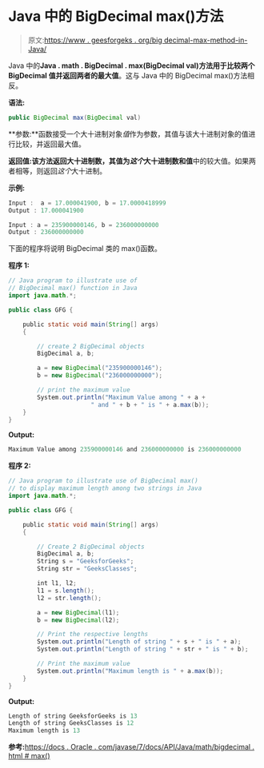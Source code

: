 # Java 中的 BigDecimal max()方法

> 原文:[https://www . geesforgeks . org/big decimal-max-method-in-Java/](https://www.geeksforgeeks.org/bigdecimal-max-method-in-java/)

Java 中的**Java . math . BigDecimal . max(BigDecimal val)**方法用于比较两个 BigDecimal 值并返回两者的**最大值**。这与 Java 中的 BigDecimal max()方法相反。

**语法:**

```java
public BigDecimal max(BigDecimal val)
```

**参数:**函数接受一个大十进制对象*值*作为参数，其值与该大十进制对象的值进行比较，并返回最大值。

**返回值:**该方法返回大十进制数，其值为*这个*大十进制数和**值**中的较大值。如果两者相等，则返回*这个*大十进制。

**示例:**

```java
Input :  a = 17.000041900, b = 17.0000418999
Output : 17.000041900

Input : a = 235900000146, b = 236000000000
Output : 236000000000

```

下面的程序将说明 BigDecimal 类的 max()函数。

**程序 1:**

```java
// Java program to illustrate use of
// BigDecimal max() function in Java      
import java.math.*;

public class GFG {

    public static void main(String[] args)
    {

        // create 2 BigDecimal objects
        BigDecimal a, b;

        a = new BigDecimal("235900000146");
        b = new BigDecimal("236000000000");

        // print the maximum value
        System.out.println("Maximum Value among " + a + 
                       " and " + b + " is " + a.max(b));
    }
}
```

**Output:**

```java
Maximum Value among 235900000146 and 236000000000 is 236000000000

```

**程序 2:**

```java
// Java program to illustrate use of BigDecimal max() 
// to display maximum length among two strings in Java  
import java.math.*;

public class GFG {

    public static void main(String[] args)
    {

        // Create 2 BigDecimal objects
        BigDecimal a, b;
        String s = "GeeksforGeeks";
        String str = "GeeksClasses";

        int l1, l2;
        l1 = s.length();
        l2 = str.length();

        a = new BigDecimal(l1);
        b = new BigDecimal(l2);

        // Print the respective lengths
        System.out.println("Length of string " + s + " is " + a);
        System.out.println("Length of string " + str + " is " + b);

        // Print the maximum value
        System.out.println("Maximum length is " + a.max(b));
    }
}
```

**Output:**

```java
Length of string GeeksforGeeks is 13
Length of string GeeksClasses is 12
Maximum length is 13

```

**参考:**[https://docs . Oracle . com/javase/7/docs/API/Java/math/bigdecimal . html # max()](https://docs.oracle.com/javase/7/docs/api/java/math/BigDecimal.html#max())